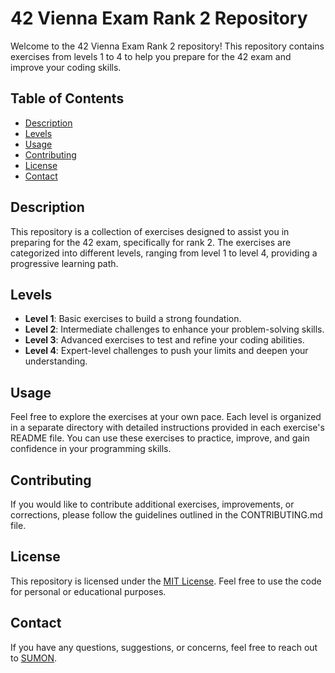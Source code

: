 # 42 Vienna Exam Rank 2 Repository

Welcome to the 42 Vienna Exam Rank 2 repository! This repository contains exercises from levels 1 to 4 to help you prepare for the 42 exam and improve your coding skills.

## Table of Contents
- [Description](#description)
- [Levels](#levels)
- [Usage](#usage)
- [Contributing](#contributing)
- [License](#license)
- [Contact](#contact)

## Description
This repository is a collection of exercises designed to assist you in preparing for the 42 exam, specifically for rank 2. The exercises are categorized into different levels, ranging from level 1 to level 4, providing a progressive learning path.

## Levels
- **Level 1**: Basic exercises to build a strong foundation.
- **Level 2**: Intermediate challenges to enhance your problem-solving skills.
- **Level 3**: Advanced exercises to test and refine your coding abilities.
- **Level 4**: Expert-level challenges to push your limits and deepen your understanding.

## Usage
Feel free to explore the exercises at your own pace. Each level is organized in a separate directory with detailed instructions provided in each exercise's README file. You can use these exercises to practice, improve, and gain confidence in your programming skills.

## Contributing
If you would like to contribute additional exercises, improvements, or corrections, please follow the guidelines outlined in the CONTRIBUTING.md file.

## License
This repository is licensed under the [MIT License](LICENSE). Feel free to use the code for personal or educational purposes.

## Contact
If you have any questions, suggestions, or concerns, feel free to reach out to [SUMON](https://sumon.carrd.co/).
